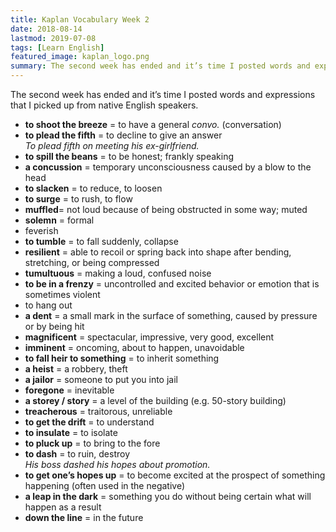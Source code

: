 ```yaml
---
title: Kaplan Vocabulary Week 2
date: 2018-08-14
lastmod: 2019-07-08
tags: [Learn English]
featured_image: kaplan_logo.png
summary: The second week has ended and it’s time I posted words and expressions that I picked up from native English speakers.
---
```


The second week has ended and it’s time I posted words and expressions that I picked up from native English speakers.

- **to shoot the breeze** = to have a general _convo._ (conversation)
- **to plead the fifth** = to decline to give an answer  
_To plead fifth on meeting his ex-girlfriend._
- **to spill the beans** = to be honest; frankly speaking
- **a concussion** = temporary unconsciousness caused by a blow to the head
- **to slacken** = to reduce, to loosen
- **to surge** = to rush, to flow
- **muffled**= not loud because of being obstructed in some way; muted
- **solemn** = formal
- feverish
- **to tumble** = to fall suddenly, collapse
- **resilient** = able to recoil or spring back into shape after bending, stretching, or being compressed
- **tumultuous** = making a loud, confused noise
- **to be in a frenzy** = uncontrolled and excited behavior or emotion that is sometimes violent
- to hang out
- **a dent** = a small mark in the surface of something, caused by pressure or by being hit
- **magnificent** = spectacular, impressive, very good, excellent
- **imminent** = oncoming, about to happen, unavoidable
- **to fall heir to something** = to inherit something
- **a heist** = a robbery, theft
- **a jailor** = someone to put you into jail
- **foregone** = inevitable
- **a storey / story** = a level of the building (e.g. 50-story building)
- **treacherous** = traitorous, unreliable
- **to get the drift** = to understand
- **to insulate** = to isolate
- **to pluck up** = to bring to the fore
- **to dash** = to ruin, destroy  
_His boss dashed his hopes about promotion._
- **to get one’s hopes up** = to become excited at the prospect of something happening (often used in the negative)
- **a leap in the dark** = something you do without being certain what will happen as a result
- **down the line** = in the future